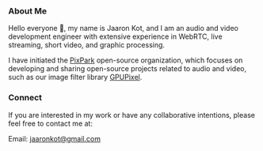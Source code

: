### About Me
Hello everyone 👋, my name is Jaaron Kot, and I am an audio and video development engineer with extensive experience in WebRTC, live streaming, short video, and graphic processing.
 
I have initiated the [PixPark](https://github.com/pixpark) open-source organization, which focuses on developing and sharing open-source projects related to audio and video, such as our image filter library [GPUPixel](https://github.com/pixpark/gpupixel).

### Connect 

If you are interested in my work or have any collaborative intentions, please feel free to contact me at:

Email: [jaaronkot@gmail.com](mailto:jaaronkot@gmail.com)
